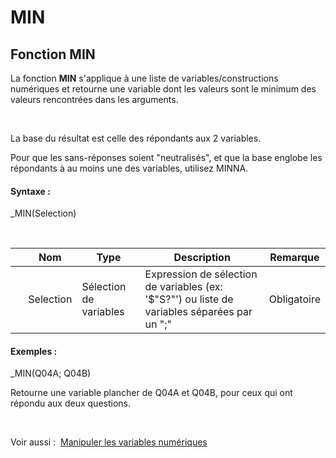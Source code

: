 # MIN

## Fonction MIN

La fonction **MIN** s'applique à une liste de variables/constructions numériques et retourne une variable dont les valeurs sont le minimum des valeurs rencontrées dans les arguments.

&nbsp;

La base du résultat est celle des répondants aux 2 variables.

Pour que les sans-réponses soient "neutralisés", et que la base englobe les répondants à au moins une des variables, utilisez MINNA.

#### Syntaxe :

\_MIN(Selection)

&nbsp;

| &nbsp; | **Nom** |**Type**|**Description**|**Remarque** |
| --- | --- | --- | --- | --- |
| &nbsp; | Selection | Sélection de variables | Expression de sélection de variables (ex: '$"S?"') ou liste de variables séparées par un ";" | Obligatoire |


#### Exemples :

\_MIN(Q04A; Q04B)

Retourne une variable plancher de Q04A et Q04B, pour ceux qui ont répondu aux deux questions.

&nbsp;

Voir aussi :&nbsp; [Manipuler les variables numériques](<Manipulerlesvariablesnumeriques1.md>)